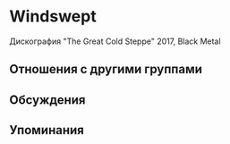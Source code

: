 # Windswept

Дискография
"The Great Cold Steppe" 2017, Black Metal

## Отношения с другими группами


## Обсуждения


## Упоминания

